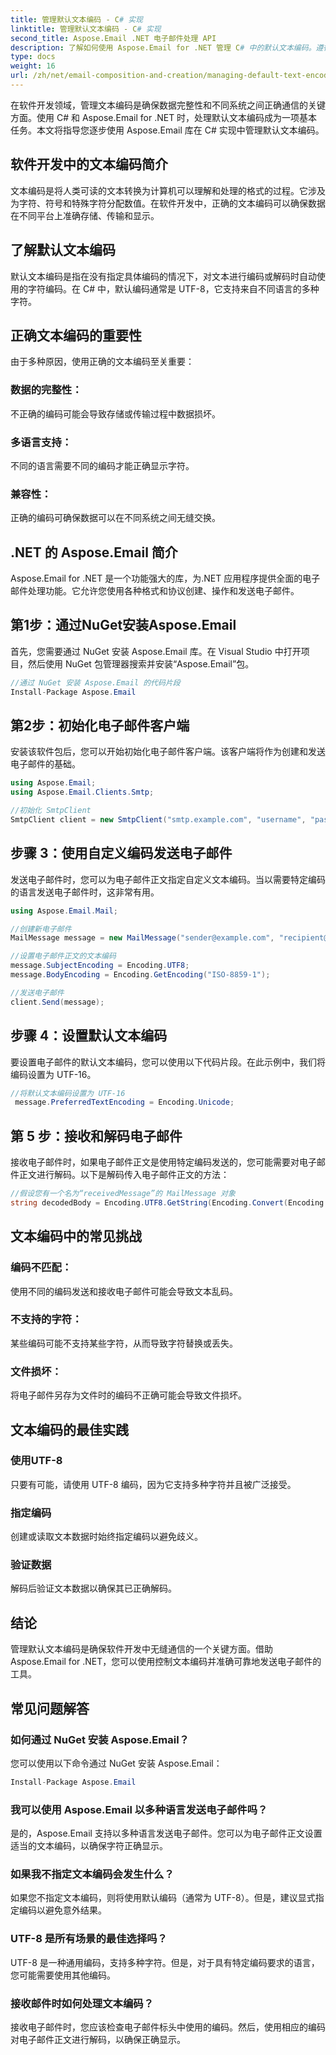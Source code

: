 ```yaml
---
title: 管理默认文本编码 - C# 实现
linktitle: 管理默认文本编码 - C# 实现
second_title: Aspose.Email .NET 电子邮件处理 API
description: 了解如何使用 Aspose.Email for .NET 管理 C# 中的默认文本编码。遵循源代码的分步说明并确保准确的数据通信。
type: docs
weight: 16
url: /zh/net/email-composition-and-creation/managing-default-text-encoding-csharp-implementation/
---
```


在软件开发领域，管理文本编码是确保数据完整性和不同系统之间正确通信的关键方面。使用 C# 和 Aspose.Email for .NET 时，处理默认文本编码成为一项基本任务。本文将指导您逐步使用 Aspose.Email 库在 C# 实现中管理默认文本编码。


## 软件开发中的文本编码简介

文本编码是将人类可读的文本转换为计算机可以理解和处理的格式的过程。它涉及为字符、符号和特殊字符分配数值。在软件开发中，正确的文本编码可以确保数据在不同平台上准确存储、传输和显示。

## 了解默认文本编码

默认文本编码是指在没有指定具体编码的情况下，对文本进行编码或解码时自动使用的字符编码。在 C# 中，默认编码通常是 UTF-8，它支持来自不同语言的多种字符。

## 正确文本编码的重要性

由于多种原因，使用正确的文本编码至关重要：
### 数据的完整性：
不正确的编码可能会导致存储或传输过程中数据损坏。
### 多语言支持： 
不同的语言需要不同的编码才能正确显示字符。
### 兼容性：
正确的编码可确保数据可以在不同系统之间无缝交换。

## .NET 的 Aspose.Email 简介

Aspose.Email for .NET 是一个功能强大的库，为.NET 应用程序提供全面的电子邮件处理功能。它允许您使用各种格式和协议创建、操作和发送电子邮件。

## 第1步：通过NuGet安装Aspose.Email

首先，您需要通过 NuGet 安装 Aspose.Email 库。在 Visual Studio 中打开项目，然后使用 NuGet 包管理器搜索并安装“Aspose.Email”包。

```csharp
//通过 NuGet 安装 Aspose.Email 的代码片段
Install-Package Aspose.Email
```

## 第2步：初始化电子邮件客户端

安装该软件包后，您可以开始初始化电子邮件客户端。该客户端将作为创建和发送电子邮件的基础。

```csharp
using Aspose.Email;
using Aspose.Email.Clients.Smtp;

//初始化 SmtpClient
SmtpClient client = new SmtpClient("smtp.example.com", "username", "password");
```

## 步骤 3：使用自定义编码发送电子邮件

发送电子邮件时，您可以为电子邮件正文指定自定义文本编码。当以需要特定编码的语言发送电子邮件时，这非常有用。

```csharp
using Aspose.Email.Mail;

//创建新电子邮件
MailMessage message = new MailMessage("sender@example.com", "recipient@example.com", "Subject", "Body");

//设置电子邮件正文的文本编码
message.SubjectEncoding = Encoding.UTF8;
message.BodyEncoding = Encoding.GetEncoding("ISO-8859-1");

//发送电子邮件
client.Send(message);
```

## 步骤 4：设置默认文本编码

要设置电子邮件的默认文本编码，您可以使用以下代码片段。在此示例中，我们将编码设置为 UTF-16。

```csharp
//将默认文本编码设置为 UTF-16
 message.PreferredTextEncoding = Encoding.Unicode;
```

## 第 5 步：接收和解码电子邮件

接收电子邮件时，如果电子邮件正文是使用特定编码发送的，您可能需要对电子邮件正文进行解码。以下是解码传入电子邮件正文的方法：

```csharp
//假设您有一个名为“receivedMessage”的 MailMessage 对象
string decodedBody = Encoding.UTF8.GetString(Encoding.Convert(Encoding.GetEncoding("ISO-8859-1"), Encoding.UTF8, Encoding.GetEncoding("ISO-8859-1").GetBytes(receivedMessage.Body)));
```

## 文本编码中的常见挑战

### 编码不匹配： 
使用不同的编码发送和接收电子邮件可能会导致文本乱码。
### 不支持的字符：
某些编码可能不支持某些字符，从而导致字符替换或丢失。
### 文件损坏： 
将电子邮件另存为文件时的编码不正确可能会导致文件损坏。

## 文本编码的最佳实践

### 使用UTF-8 
 只要有可能，请使用 UTF-8 编码，因为它支持多种字符并且被广泛接受。
### 指定编码 
 创建或读取文本数据时始终指定编码以避免歧义。
### 验证数据 
 解码后验证文本数据以确保其已正确解码。

## 结论

管理默认文本编码是确保软件开发中无缝通信的一个关键方面。借助 Aspose.Email for .NET，您可以使用控制文本编码并准确可靠地发送电子邮件的工具。

## 常见问题解答

### 如何通过 NuGet 安装 Aspose.Email？

您可以使用以下命令通过 NuGet 安装 Aspose.Email：
```csharp
Install-Package Aspose.Email
```

### 我可以使用 Aspose.Email 以多种语言发送电子邮件吗？

是的，Aspose.Email 支持以多种语言发送电子邮件。您可以为电子邮件正文设置适当的文本编码，以确保字符正确显示。

### 如果我不指定文本编码会发生什么？

如果您不指定文本编码，则将使用默认编码（通常为 UTF-8）。但是，建议显式指定编码以避免意外结果。

### UTF-8 是所有场景的最佳选择吗？

UTF-8 是一种通用编码，支持多种字符。但是，对于具有特定编码要求的语言，您可能需要使用其他编码。

### 接收邮件时如何处理文本编码？

接收电子邮件时，您应该检查电子邮件标头中使用的编码。然后，使用相应的编码对电子邮件正文进行解码，以确保正确显示。